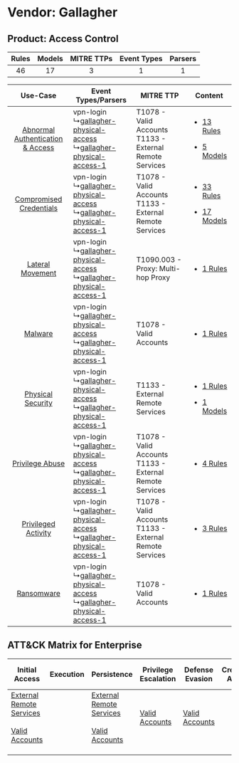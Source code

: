 Vendor: Gallagher
=================
Product: Access Control
-----------------------
| Rules | Models | MITRE TTPs | Event Types | Parsers |
|:-----:|:------:|:----------:|:-----------:|:-------:|
|  46   |   17   |     3      |      1      |    1    |

|    Use-Case    | Event Types/Parsers    | MITRE TTP    | Content    |
|:----:| ---- | ---- | ---- |
| [Abnormal Authentication & Access](../../../UseCases/uc_abnormal_authentication_&_access.md) |  vpn-login<br> ↳[gallagher-physical-access](Ps/pC_gallagherphysicalaccess.md)<br> ↳[gallagher-physical-access-1](Ps/pC_gallagherphysicalaccess1.md)<br> | T1078 - Valid Accounts<br>T1133 - External Remote Services<br> | [<ul><li>13 Rules</li></ul><ul><li>5 Models</li></ul>](RM/r_m_gallagher_access_control_Abnormal_Authentication_&_Access.md) |
|          [Compromised Credentials](../../../UseCases/uc_compromised_credentials.md)          |  vpn-login<br> ↳[gallagher-physical-access](Ps/pC_gallagherphysicalaccess.md)<br> ↳[gallagher-physical-access-1](Ps/pC_gallagherphysicalaccess1.md)<br> | T1078 - Valid Accounts<br>T1133 - External Remote Services<br> | [<ul><li>33 Rules</li></ul><ul><li>17 Models</li></ul>](RM/r_m_gallagher_access_control_Compromised_Credentials.md)         |
|    [Lateral Movement](../../../UseCases/uc_lateral_movement.md)    |  vpn-login<br> ↳[gallagher-physical-access](Ps/pC_gallagherphysicalaccess.md)<br> ↳[gallagher-physical-access-1](Ps/pC_gallagherphysicalaccess1.md)<br> | T1090.003 - Proxy: Multi-hop Proxy<br>    | [<ul><li>1 Rules</li></ul>](RM/r_m_gallagher_access_control_Lateral_Movement.md)    |
|    [Malware](../../../UseCases/uc_malware.md)    |  vpn-login<br> ↳[gallagher-physical-access](Ps/pC_gallagherphysicalaccess.md)<br> ↳[gallagher-physical-access-1](Ps/pC_gallagherphysicalaccess1.md)<br> | T1078 - Valid Accounts<br>    | [<ul><li>1 Rules</li></ul>](RM/r_m_gallagher_access_control_Malware.md)    |
|    [Physical Security](../../../UseCases/uc_physical_security.md)    |  vpn-login<br> ↳[gallagher-physical-access](Ps/pC_gallagherphysicalaccess.md)<br> ↳[gallagher-physical-access-1](Ps/pC_gallagherphysicalaccess1.md)<br> | T1133 - External Remote Services<br>    | [<ul><li>1 Rules</li></ul><ul><li>1 Models</li></ul>](RM/r_m_gallagher_access_control_Physical_Security.md)    |
|    [Privilege Abuse](../../../UseCases/uc_privilege_abuse.md)    |  vpn-login<br> ↳[gallagher-physical-access](Ps/pC_gallagherphysicalaccess.md)<br> ↳[gallagher-physical-access-1](Ps/pC_gallagherphysicalaccess1.md)<br> | T1078 - Valid Accounts<br>T1133 - External Remote Services<br> | [<ul><li>4 Rules</li></ul>](RM/r_m_gallagher_access_control_Privilege_Abuse.md)    |
|    [Privileged Activity](../../../UseCases/uc_privileged_activity.md)    |  vpn-login<br> ↳[gallagher-physical-access](Ps/pC_gallagherphysicalaccess.md)<br> ↳[gallagher-physical-access-1](Ps/pC_gallagherphysicalaccess1.md)<br> | T1078 - Valid Accounts<br>T1133 - External Remote Services<br> | [<ul><li>3 Rules</li></ul>](RM/r_m_gallagher_access_control_Privileged_Activity.md)    |
|    [Ransomware](../../../UseCases/uc_ransomware.md)    |  vpn-login<br> ↳[gallagher-physical-access](Ps/pC_gallagherphysicalaccess.md)<br> ↳[gallagher-physical-access-1](Ps/pC_gallagherphysicalaccess1.md)<br> | T1078 - Valid Accounts<br>    | [<ul><li>1 Rules</li></ul>](RM/r_m_gallagher_access_control_Ransomware.md)    |

ATT&CK Matrix for Enterprise
----------------------------
| Initial Access                                                                                                                                   | Execution | Persistence                                                                                                                                      | Privilege Escalation                                                | Defense Evasion                                                     | Credential Access | Discovery | Lateral Movement | Collection | Command and Control                                                                                                                       | Exfiltration | Impact |
| ------------------------------------------------------------------------------------------------------------------------------------------------ | --------- | ------------------------------------------------------------------------------------------------------------------------------------------------ | ------------------------------------------------------------------- | ------------------------------------------------------------------- | ----------------- | --------- | ---------------- | ---------- | ----------------------------------------------------------------------------------------------------------------------------------------- | ------------ | ------ |
| [External Remote Services](https://attack.mitre.org/techniques/T1133)<br><br>[Valid Accounts](https://attack.mitre.org/techniques/T1078)<br><br> |           | [External Remote Services](https://attack.mitre.org/techniques/T1133)<br><br>[Valid Accounts](https://attack.mitre.org/techniques/T1078)<br><br> | [Valid Accounts](https://attack.mitre.org/techniques/T1078)<br><br> | [Valid Accounts](https://attack.mitre.org/techniques/T1078)<br><br> |                   |           |                  |            | [Proxy: Multi-hop Proxy](https://attack.mitre.org/techniques/T1090/003)<br><br>[Proxy](https://attack.mitre.org/techniques/T1090)<br><br> |              |        |